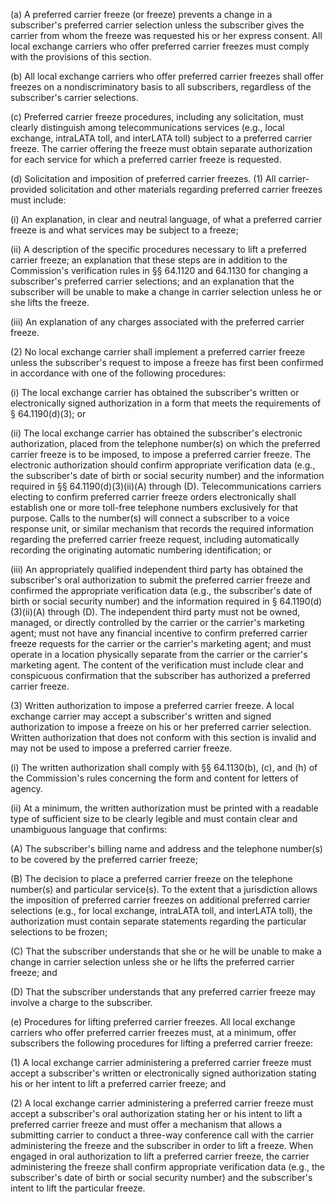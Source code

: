 (a) A preferred carrier freeze (or freeze) prevents a change in a subscriber's preferred carrier selection unless the subscriber gives the carrier from whom the freeze was requested his or her express consent. All local exchange carriers who offer preferred carrier freezes must comply with the provisions of this section.

(b) All local exchange carriers who offer preferred carrier freezes shall offer freezes on a nondiscriminatory basis to all subscribers, regardless of the subscriber's carrier selections.

(c) Preferred carrier freeze procedures, including any solicitation, must clearly distinguish among telecommunications services (e.g., local exchange, intraLATA toll, and interLATA toll) subject to a preferred carrier freeze. The carrier offering the freeze must obtain separate authorization for each service for which a preferred carrier freeze is requested.

(d) Solicitation and imposition of preferred carrier freezes. (1) All carrier-provided solicitation and other materials regarding preferred carrier freezes must include:

(i) An explanation, in clear and neutral language, of what a preferred carrier freeze is and what services may be subject to a freeze;

(ii) A description of the specific procedures necessary to lift a preferred carrier freeze; an explanation that these steps are in addition to the Commission's verification rules in §§ 64.1120 and 64.1130 for changing a subscriber's preferred carrier selections; and an explanation that the subscriber will be unable to make a change in carrier selection unless he or she lifts the freeze.

(iii) An explanation of any charges associated with the preferred carrier freeze.

(2) No local exchange carrier shall implement a preferred carrier freeze unless the subscriber's request to impose a freeze has first been confirmed in accordance with one of the following procedures:

(i) The local exchange carrier has obtained the subscriber's written or electronically signed authorization in a form that meets the requirements of § 64.1190(d)(3); or

(ii) The local exchange carrier has obtained the subscriber's electronic authorization, placed from the telephone number(s) on which the preferred carrier freeze is to be imposed, to impose a preferred carrier freeze. The electronic authorization should confirm appropriate verification data (e.g., the subscriber's date of birth or social security number) and the information required in §§ 64.1190(d)(3)(ii)(A) through (D). Telecommunications carriers electing to confirm preferred carrier freeze orders electronically shall establish one or more toll-free telephone numbers exclusively for that purpose. Calls to the number(s) will connect a subscriber to a voice response unit, or similar mechanism that records the required information regarding the preferred carrier freeze request, including automatically recording the originating automatic numbering identification; or

(iii) An appropriately qualified independent third party has obtained the subscriber's oral authorization to submit the preferred carrier freeze and confirmed the appropriate verification data (e.g., the subscriber's date of birth or social security number) and the information required in § 64.1190(d)(3)(ii)(A) through (D). The independent third party must not be owned, managed, or directly controlled by the carrier or the carrier's marketing agent; must not have any financial incentive to confirm preferred carrier freeze requests for the carrier or the carrier's marketing agent; and must operate in a location physically separate from the carrier or the carrier's marketing agent. The content of the verification must include clear and conspicuous confirmation that the subscriber has authorized a preferred carrier freeze.

(3) Written authorization to impose a preferred carrier freeze. A local exchange carrier may accept a subscriber's written and signed authorization to impose a freeze on his or her preferred carrier selection. Written authorization that does not conform with this section is invalid and may not be used to impose a preferred carrier freeze.

(i) The written authorization shall comply with §§ 64.1130(b), (c), and (h) of the Commission's rules concerning the form and content for letters of agency.

(ii) At a minimum, the written authorization must be printed with a readable type of sufficient size to be clearly legible and must contain clear and unambiguous language that confirms:

(A) The subscriber's billing name and address and the telephone number(s) to be covered by the preferred carrier freeze;

(B) The decision to place a preferred carrier freeze on the telephone number(s) and particular service(s). To the extent that a jurisdiction allows the imposition of preferred carrier freezes on additional preferred carrier selections (e.g., for local exchange, intraLATA toll, and interLATA toll), the authorization must contain separate statements regarding the particular selections to be frozen;

(C) That the subscriber understands that she or he will be unable to make a change in carrier selection unless she or he lifts the preferred carrier freeze; and

(D) That the subscriber understands that any preferred carrier freeze may involve a charge to the subscriber.

(e) Procedures for lifting preferred carrier freezes. All local exchange carriers who offer preferred carrier freezes must, at a minimum, offer subscribers the following procedures for lifting a preferred carrier freeze:

(1) A local exchange carrier administering a preferred carrier freeze must accept a subscriber's written or electronically signed authorization stating his or her intent to lift a preferred carrier freeze; and

(2) A local exchange carrier administering a preferred carrier freeze must accept a subscriber's oral authorization stating her or his intent to lift a preferred carrier freeze and must offer a mechanism that allows a submitting carrier to conduct a three-way conference call with the carrier administering the freeze and the subscriber in order to lift a freeze. When engaged in oral authorization to lift a preferred carrier freeze, the carrier administering the freeze shall confirm appropriate verification data (e.g., the subscriber's date of birth or social security number) and the subscriber's intent to lift the particular freeze.

